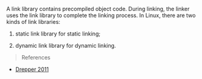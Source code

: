 A link library contains precompiled object code. During linking, the linker uses 
the link library to complete the linking process. In Linux, there are two kinds 
of link libraries:

1) static link library for static linking;

2) dynamic link library for dynamic linking. 

> References

* [Drepper 2011](../doc/free_books.md#headFB3)
